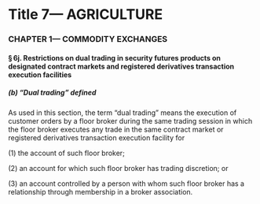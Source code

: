 
# Title 7— AGRICULTURE
### CHAPTER 1— COMMODITY EXCHANGES
#### § 6j. Restrictions on dual trading in security futures products on designated contract markets and registered derivatives transaction execution facilities
##### (b) “Dual trading” defined

As used in this section, the term “dual trading” means the execution of customer orders by a floor broker during the same trading session in which the floor broker executes any trade in the same contract market or registered derivatives transaction execution facility for

(1) the account of such floor broker;

(2) an account for which such floor broker has trading discretion; or

(3) an account controlled by a person with whom such floor broker has a relationship through membership in a broker association.
